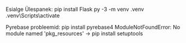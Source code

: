 Esialge Ülespanek:
pip install Flask
py -3 -m venv .venv
.venv\Scripts\activate

Pyrebase probleemid:
pip install pyrebase4
ModuleNotFoundError: No module named 'pkg_resources' -> pip install setuptools
